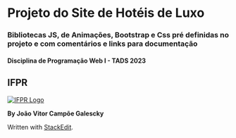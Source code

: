 # Projeto do Site de Hotéis de Luxo

### Bibliotecas JS, de Animações, Bootstrap e Css pré definidas no projeto e com comentários e links para documentação

#### Disciplina de Programação Web I - TADS 2023

## IFPR

[![IFPR Logo](https://user-images.githubusercontent.com/126702799/234438114-4db30796-20ad-4bec-b118-246ebbe9de63.png)](https://user-images.githubusercontent.com/126702799/234438114-4db30796-20ad-4bec-b118-246ebbe9de63.png)

**By João Vitor Campõe Galescky**

Written with  [StackEdit](https://stackedit.io/).
